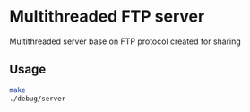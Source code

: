 # Multithreaded FTP server
Multithreaded server base on FTP protocol created for sharing

## Usage

```bash
make
./debug/server
```